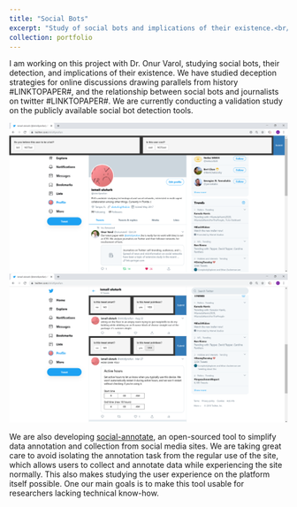 ```yaml
---
title: "Social Bots"
excerpt: "Study of social bots and implications of their existence.<br/>"
collection: portfolio 
---
```


I am working on this project with Dr. Onur Varol, studying social bots, their detection, and implications of their existence. We have studied deception strategies for online discussions drawing parallels from history #LINKTOPAPER#, and the relationship between social bots and journalists on twitter #LINKTOPAPER#. We are currently conducting a validation study on the publicly available social bot detection tools.

<img src='/images/content-annotator_user_survey_example.png'>
<img src='/images/content-annotator_tweet_survey_example.png'>

We are also developing [social-annotate](https://github.com/uluturki/twitter_annotate), an open-sourced tool to simplify data annotation and collection from social media sites. We are taking great care to avoid isolating the annotation task from the regular use of the site, which allows users to collect and annotate data while experiencing the site normally. This also makes studying the user experience on the platform itself possible. One our main goals is to make this tool usable for researchers lacking technical know-how.

